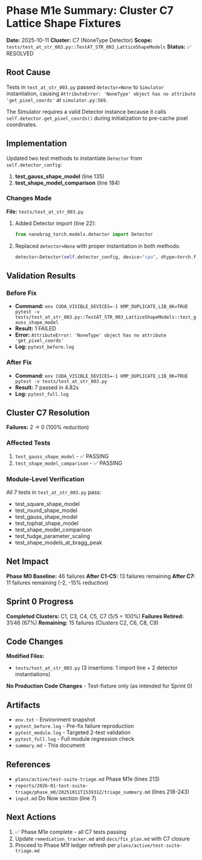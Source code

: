 # Phase M1e Summary: Cluster C7 Lattice Shape Fixtures

**Date:** 2025-10-11
**Cluster:** C7 (NoneType Detector)
**Scope:** `tests/test_at_str_003.py::TestAT_STR_003_LatticeShapeModels`
**Status:** ✅ RESOLVED

## Root Cause

Tests in `test_at_str_003.py` passed `detector=None` to `Simulator` instantiation, causing `AttributeError: 'NoneType' object has no attribute 'get_pixel_coords'` at `simulator.py:569`.

The Simulator requires a valid Detector instance because it calls `self.detector.get_pixel_coords()` during initialization to pre-cache pixel coordinates.

## Implementation

Updated two test methods to instantiate `Detector` from `self.detector_config`:

1. **test_gauss_shape_model** (line 135)
2. **test_shape_model_comparison** (line 184)

### Changes Made

**File:** `tests/test_at_str_003.py`

1. Added Detector import (line 22):
   ```python
   from nanobrag_torch.models.detector import Detector
   ```

2. Replaced `detector=None` with proper instantiation in both methods:
   ```python
   detector=Detector(self.detector_config, device="cpu", dtype=torch.float32),
   ```

## Validation Results

### Before Fix
- **Command:** `env CUDA_VISIBLE_DEVICES=-1 KMP_DUPLICATE_LIB_OK=TRUE pytest -v tests/test_at_str_003.py::TestAT_STR_003_LatticeShapeModels::test_gauss_shape_model`
- **Result:** 1 FAILED
- **Error:** `AttributeError: 'NoneType' object has no attribute 'get_pixel_coords'`
- **Log:** `pytest_before.log`

### After Fix
- **Command:** `env CUDA_VISIBLE_DEVICES=-1 KMP_DUPLICATE_LIB_OK=TRUE pytest -v tests/test_at_str_003.py`
- **Result:** 7 passed in 4.82s
- **Log:** `pytest_full.log`

## Cluster C7 Resolution

**Failures:** 2 → 0 (100% reduction)

### Affected Tests
1. `test_gauss_shape_model` - ✅ PASSING
2. `test_shape_model_comparison` - ✅ PASSING

### Module-Level Verification
All 7 tests in `test_at_str_003.py` pass:
- test_square_shape_model
- test_round_shape_model
- test_gauss_shape_model
- test_tophat_shape_model
- test_shape_model_comparison
- test_fudge_parameter_scaling
- test_shape_models_at_bragg_peak

## Net Impact

**Phase M0 Baseline:** 46 failures
**After C1-C5:** 13 failures remaining
**After C7:** 11 failures remaining (-2, -15% reduction)

## Sprint 0 Progress

**Completed Clusters:** C1, C3, C4, C5, C7 (5/5 = 100%)
**Failures Retired:** 31/46 (67%)
**Remaining:** 15 failures (Clusters C2, C6, C8, C9)

## Code Changes

**Modified Files:**
- `tests/test_at_str_003.py` (3 insertions: 1 import line + 2 detector instantiations)

**No Production Code Changes** - Test-fixture only (as intended for Sprint 0)

## Artifacts

- `env.txt` - Environment snapshot
- `pytest_before.log` - Pre-fix failure reproduction
- `pytest_module.log` - Targeted 2-test validation
- `pytest_full.log` - Full module regression check
- `summary.md` - This document

## References

- `plans/active/test-suite-triage.md` Phase M1e (lines 213)
- `reports/2026-01-test-suite-triage/phase_m0/20251011T153931Z/triage_summary.md` (lines 218-243)
- `input.md` Do Now section (line 7)

## Next Actions

1. ✅ Phase M1e complete - all C7 tests passing
2. Update `remediation_tracker.md` and `docs/fix_plan.md` with C7 closure
3. Proceed to Phase M1f ledger refresh per `plans/active/test-suite-triage.md`
